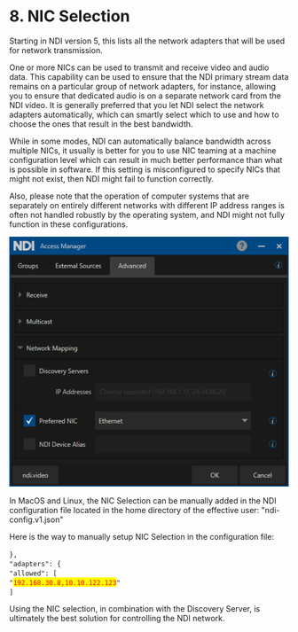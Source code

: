 # 8. NIC Selection

Starting in NDI version 5, this lists all the network adapters that will be used for network transmission.

One or more NICs can be used to transmit and receive video and audio data. This capability can be used to ensure that the NDI primary stream data remains on a particular group of network adapters, for instance, allowing you to ensure that dedicated audio is on a separate network card from the NDI video. It is generally preferred that you let NDI select the network adapters automatically, which can smartly select which to use and how to choose the ones that result in the best bandwidth.

While in some modes, NDI can automatically balance bandwidth across multiple NICs, it usually is better for you to use NIC teaming at a machine configuration level which can result in much better performance than what is possible in software. If this setting is misconfigured to specify NICs that might not exist, then NDI might fail to function correctly.

Also, please note that the operation of computer systems that are separately on entirely different networks with different IP address ranges is often not handled robustly by the operating system, and NDI might not fully function in these configurations.

![NIC Selection in configuration is part of NDI Access Manager (Windows).](../.gitbook/assets/10.png)

In MacOS and Linux, the NIC Selection can be manually added in the NDI configuration file located in the home directory of the effective user: "ndi-config.v1.json"

Here is the way to manually setup NIC Selection in the configuration file:

`},`\
&#x20;   `"adapters": {`\
&#x20;     `"allowed": [`\
&#x20;       `"`<mark style="color:red;">`192.168.30.8,10.10.122.123`</mark>`"`\
&#x20;     `]`

Using the NIC selection, in combination with the Discovery Server, is ultimately the best solution for controlling the NDI network.
